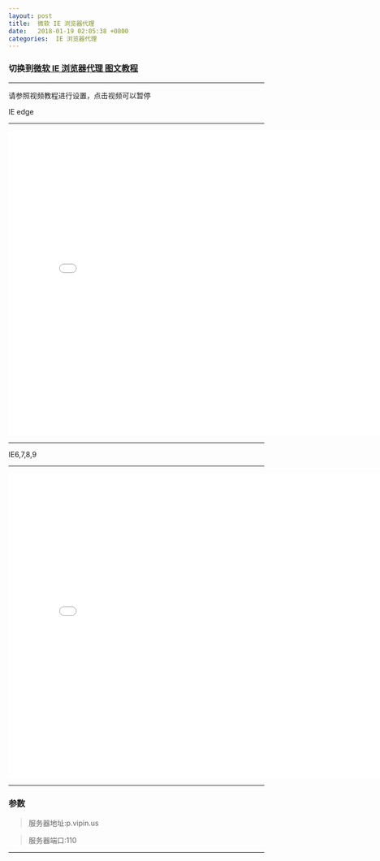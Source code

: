 ```yaml
---
layout: post
title:  微软 IE 浏览器代理
date:   2018-01-19 02:05:38 +0800
categories:  IE 浏览器代理
---
```


### 切换到[微软 IE 浏览器代理 **图文教程**](/2018/01/ie_txt/ "IE")

****

请参照视频教程进行设置，点击视频可以暂停

IE edge
****
<iframe width="800" height="600" src="/files/iee.mp4" frameborder="0" allow="autoplay; encrypted-media" allowfullscreen></iframe>

****
IE6,7,8,9
****
<iframe width="800" height="600" src="/files/ie.mp4" frameborder="0" allow="autoplay; encrypted-media" allowfullscreen></iframe>

****

### 参数

>服务器地址:p.vipin.us

>服务器端口:110

****
